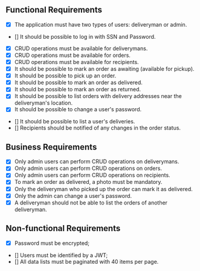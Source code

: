 ## Functional Requirements
 - [x] The application must have two types of users: deliveryman or admin.
 - [] It should be possible to log in with SSN and Password.
 - [x] CRUD operations must be available for deliverymans.
 - [x] CRUD operations must be available for orders.
 - [x] CRUD operations must be available for recipients.
 - [x] It should be possible to mark an order as awaiting (available for pickup).
 - [x] It should be possible to pick up an order.
 - [x] It should be possible to mark an order as delivered.
 - [x] It should be possible to mark an order as returned.
 - [x] It should be possible to list orders with delivery addresses near the deliveryman's location.
 - [x] It should be possible to change a user's password.
 - [] It should be possible to list a user's deliveries.
 - [] Recipients should be notified of any changes in the order status.


## Business Requirements
 - [x] Only admin users can perform CRUD operations on deliverymans.
 - [x] Only admin users can perform CRUD operations on orders.
 - [x] Only admin users can perform CRUD operations on recipients.
 - [x] To mark an order as delivered, a photo must be mandatory.
 - [x] Only the deliveryman who picked up the order can mark it as delivered.
 - [x] Only the admin can change a user's password.
 - [x] A deliveryman should not be able to list the orders of another deliveryman.

 ## Non-functional Requirements
- [x] Password must be encrypted;
- [] Users must be identified by a JWT;
- [] All data lists must be paginated with 40 items per page.